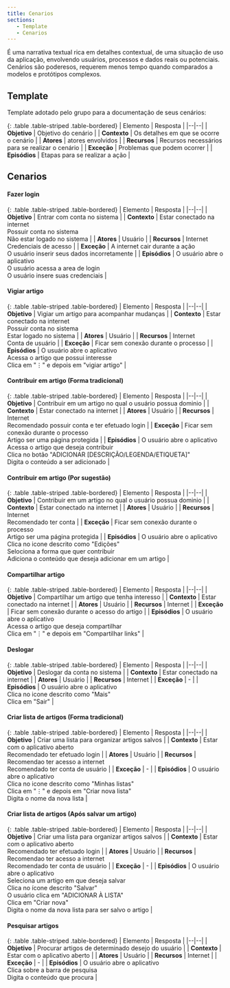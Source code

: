 ```yaml
---
title: Cenarios
sections:
   - Template
   - Cenarios
---
```


É uma narrativa textual rica em detalhes contextual, de uma situação de uso da aplicação, envolvendo usuários, processos e dados reais ou potenciais. Cenários são poderesos, requerem menos tempo quando comparados a modelos e protótipos complexos.

## Template

Template adotado pelo grupo para a documentação de seus cenários:

<div class="table-responsive">

{: .table .table-striped .table-bordered}
| Elemento | Resposta |
|--|--|
| **Objetivo** | Objetivo do cenário |
| **Contexto** | Os detalhes em que se ocorre o cenário |
| **Atores** | atores envolvidos |
| **Recursos** | Recursos necessários para se realizar o cenário |
| **Exceção** | Problemas que podem ocorrer |
| **Episódios** | Etapas para se realizar a ação |

</div>

## Cenarios

#### Fazer login

<div class="table-responsive">

{: .table .table-striped .table-bordered}
| Elemento | Resposta |
|--|--|
| **Objetivo** | Entrar com conta no sistema |
| **Contexto** | Estar conectado na internet<br>Possuir conta no sistema<br>Não estar logado no sistema |
| **Atores** | Usuário |
| **Recursos** | Internet<br>Credenciais de acesso |
| **Exceção** | A internet cair durante a ação<br>O usuário inserir seus dados incorretamente |
| **Episódios** | O usuário abre o aplicativo<br>O usuário acessa a area de login<br>O usuário insere suas credenciais |

</div>

#### Vigiar artigo

<div class="table-responsive">

{: .table .table-striped .table-bordered}
| Elemento | Resposta |
|--|--|
| **Objetivo** | Vigiar um artigo para acompanhar mudanças |
| **Contexto** | Estar conectado na internet<br>Possuir conta no sistema<br>Estar logado no sistema |
| **Atores** | Usuário |
| **Recursos** | Internet<br>Conta de usuário |
| **Exceção** | Ficar sem conexão durante o processo |
| **Episódios** | O usuário abre o aplicativo<br>Acessa o artigo que possui interesse<br>Clica em "⋮" e depois em "vigiar artigo" |

</div>

#### Contribuir em artigo (Forma tradicional)

<div class="table-responsive">

{: .table .table-striped .table-bordered}
| Elemento | Resposta |
|--|--|
| **Objetivo** | Contribuir em um artigo no qual o usuário possua dominio |
| **Contexto** | Estar conectado na internet |
| **Atores** | Usuário |
| **Recursos** | Internet<br>Recomendado possuir conta e ter efetuado login |
| **Exceção** | Ficar sem conexão durante o processo<br>Artigo ser uma página protegida |
| **Episódios** | O usuário abre o aplicativo<br>Acessa o artigo que deseja contribuir<br>Clica no botão "ADICIONAR [DESCRIÇÃO/LEGENDA/ETIQUETA]"<br>Digita o conteúdo a ser adicionado |

</div>

#### Contribuir em artigo (Por sugestão)

<div class="table-responsive">

{: .table .table-striped .table-bordered}
| Elemento | Resposta |
|--|--|
| **Objetivo** | Contribuir em um artigo no qual o usuário possua dominio |
| **Contexto** | Estar conectado na internet |
| **Atores** | Usuário |
| **Recursos** | Internet<br>Recomendado ter conta |
| **Exceção** | Ficar sem conexão durante o processo<br>Artigo ser uma página protegida |
| **Episódios** | O usuário abre o aplicativo<br>Clica no icone descrito como "Edições"<br>Selociona a forma que quer contribuir<br>Adiciona o conteúdo que deseja adicionar em um artigo |


</div>

#### Compartilhar artigo

<div class="table-responsive">

{: .table .table-striped .table-bordered}
| Elemento | Resposta |
|--|--|
| **Objetivo** | Compartilhar um artigo que tenha interesso |
| **Contexto** | Estar conectado na internet |
| **Atores** | Usuário |
| **Recursos** | Internet |
| **Exceção** | Ficar sem conexão durante o acesso do artigo |
| **Episódios** | O usuário abre o aplicativo<br>Acessa o artigo que deseja compartilhar<br>Clica em "⋮" e depois em "Compartilhar links" |

</div>

#### Deslogar

<div class="table-responsive">

{: .table .table-striped .table-bordered}
| Elemento | Resposta |
|--|--|
| **Objetivo** | Deslogar da conta no sistema |
| **Contexto** | Estar conectado na internet |
| **Atores** | Usuário |
| **Recursos** | Internet |
| **Exceção** | - |
| **Episódios** | O usuário abre o aplicativo<br>Clica no icone descrito como "Mais"<br>Clica em "Sair" |

</div>

#### Criar lista de artigos (Forma tradicional)

<div class="table-responsive">

{: .table .table-striped .table-bordered}
| Elemento | Resposta |
|--|--|
| **Objetivo** | Criar uma lista para organizar artigos salvos |
| **Contexto** | Estar com o aplicativo aberto<br>Recomendado ter efetuado login |
| **Atores** | Usuário |
| **Recursos** | Recomendao ter acesso a internet<br>Recomendado ter conta de usuário  |
| **Exceção** | - |
| **Episódios** | O usuário abre o aplicativo<br>Clica no icone descrito como "Minhas listas"<br>Clica em "⋮" e depois em "Criar nova lista"<br>Digita o nome da nova lista |

</div>

#### Criar lista de artigos (Após salvar um artigo)

<div class="table-responsive">

{: .table .table-striped .table-bordered}
| Elemento | Resposta |
|--|--|
| **Objetivo** | Criar uma lista para organizar artigos salvos |
| **Contexto** | Estar com o aplicativo aberto<br>Recomendado ter efetuado login |
| **Atores** | Usuário |
| **Recursos** | Recomendao ter acesso a internet<br>Recomendado ter conta de usuário |
| **Exceção** | - |
| **Episódios** | O usuário abre o aplicativo<br>Seleciona um artigo em que deseja salvar<br>Clica no ícone descrito "Salvar"<br>O usuário clica em "ADICIONAR À LISTA"<br>Clica em "Criar nova"<br>Digita o nome da nova lista para ser salvo o artigo |

</div>

#### Pesquisar artigos

<div class="table-responsive">

{: .table .table-striped .table-bordered}
| Elemento | Resposta |
|--|--|
| **Objetivo** | Procurar artigos de determinado desejo do usuário |
| **Contexto** | Estar com o aplicativo aberto |
| **Atores** | Usuário |
| **Recursos** | Internet |
| **Exceção** | - |
| **Episódios** | O usuário abre o aplicativo<br>Clica sobre a barra de pesquisa<br>Digita o conteúdo que procura |

</div>